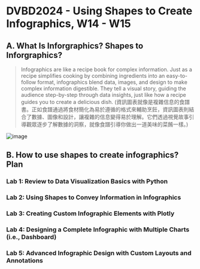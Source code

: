 # DVBD2024 - Using Shapes to Create Infographics, W14 - W15

## A. What Is Inforgraphics? Shapes to Inforgraphics?

> Infographics are like a recipe book for complex information. Just as a recipe simplifies cooking by combining ingredients into an easy-to-follow format, infographics blend data, images, and design to make complex information digestible. They tell a visual story, guiding the audience step-by-step through data insights, just like how a recipe guides you to create a delicious dish. (資訊圖表就像是複雜信息的食譜書。正如食譜通過將食材簡化為易於遵循的格式來輔助烹飪，資訊圖表則結合了數據、圖像和設計，讓複雜的信息變得易於理解。它們透過視覺故事引導觀眾逐步了解數據的洞察，就像食譜引導你做出一道美味的菜餚一樣。)
>

![image](https://github.com/user-attachments/assets/e0132b6c-b9b1-4581-a3bb-b95b1febe3d3)

## B. How to use shapes to create infographics? Plan

### Lab 1: Review to Data Visualization Basics with Python



### Lab 2: Using Shapes to Convey Information in Infographics



### Lab 3: Creating Custom Infographic Elements with Plotly


### Lab 4: Designing a Complete Infographic with Multiple Charts (i.e., Dashboard)


### Lab 5: Advanced Infographic Design with Custom Layouts and Annotations
